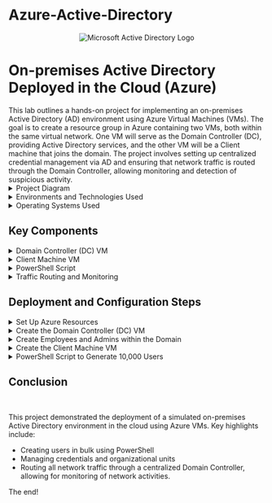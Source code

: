 # Azure-Active-Directory
<p align="center">
<img src="https://i.imgur.com/pU5A58S.png" alt="Microsoft Active Directory Logo"/>
</p>

<h1>On-premises Active Directory Deployed in the Cloud (Azure)</h1>
This lab outlines a hands-on project for implementing an on-premises Active Directory (AD) environment using Azure Virtual Machines (VMs). The goal is to create a resource group in Azure containing two VMs, both within the same virtual network. One VM will serve as the Domain Controller (DC), providing Active Directory services, and the other VM will be a Client machine that joins the domain. The project involves setting up centralized credential management via AD and ensuring that network traffic is routed through the Domain Controller, allowing monitoring and detection of suspicious activity.

<details>
  <summary>Project Diagram</summary>

![image](https://github.com/user-attachments/assets/7ed42b43-6042-49c4-94da-f567aceaa7d0)
</details>

<details>
  <summary>Environments and Technologies Used</summary>

- Microsoft Azure (Virtual Machines/Compute)
- Remote Desktop
- Active Directory Domain Services
- PowerShell
</details>

<details>
  <summary>Operating Systems Used</summary>

- Windows Server 2022
- Windows 10 (21H2)
</details>

## Key Components

<details>
  <summary>Domain Controller (DC) VM</summary>
  
  - Runs Active Directory Domain Services (AD DS).
  - Uses a static IP address for consistent DNS services.
  - Acts as a DNS server for the virtual network.
  - Provides centralized credential management for devices in the domain.
</details>

<details>
  <summary>Client Machine VM</summary>

  - Joins the domain managed by the DC.
  - Configures DNS settings to use the DC’s IP address as the primary DNS server.
</details>

<details>
  <summary>PowerShell Script</summary>

  - Generates 10,000 users in Active Directory to simulate a production environment.
</details>

<details>
  <summary>Traffic Routing and Monitoring</summary>

  - The AD system monitors network traffic.
  - All internet traffic from devices (clients) is routed through the Domain Controller.
  - Administrators monitor network activity and can identify suspicious logs.
</details>

## Deployment and Configuration Steps

<details>
  <summary>Set Up Azure Resources</summary>
  
  - Create a Resource Group to house the VMs and the virtual network.
  - Set up a Virtual Network (VNet) that the VMs will use to communicate.

  ![image](https://github.com/user-attachments/assets/b048c013-bff5-48c5-834a-4232f139f57a)
</details>

<details>
  <summary>Create the Domain Controller (DC) VM</summary>
  
  - Deploy a Windows Server VM that will function as your DC.
  - Assign a static IP address to the VM for DNS consistency.
  - Install Active Directory Domain Services (AD DS) and promote the VM to a Domain Controller.
  - Setup a new forest as `mydomain.com`.
  
  ![image](https://github.com/user-attachments/assets/8c015f29-c0b9-445a-8ea1-0ed52e1b06e1)
</details>

<details>
  <summary>Create Employees and Admins within the Domain</summary>
  
  - In Active Directory Users and Computers (ADUC), create an Organizational Unit (OU) called “_EMPLOYEES”.
  - Create a new employee named “Jane Doe” with the username “jane_admin”.
  - Add `jane_admin` to the “Domain Admins” Security Group.
  
  ![image](https://github.com/user-attachments/assets/6e872265-d359-4aff-9e87-60c2a904b025)
</details>

<details>
  <summary>Create the Client Machine VM</summary>
  
  - Deploy another Windows VM for the client.
  - Configure the client’s DNS settings to point to the DC’s static IP.
  - Join this VM to the domain controlled by the DC.
  - Login to the Domain Controller and verify Client-1 shows up in ADUC.
  
  ![image](https://github.com/user-attachments/assets/f71ca7f2-60e7-4c50-8688-0f0315a05caf)
</details>

<details>
  <summary>PowerShell Script to Generate 10,000 Users</summary>
  
```powershell
# Connect to Active Directory
Import-Module ActiveDirectory

# Define the Organizational Unit (OU) where users will be created
$OU = "OU=_EMPLOYEES,DC=mydomain,DC=com"

# Loop to create 10,000 users
for ($i=1; $i -le 10000; $i++) {
    $Username = "User" + $i
    $Password = "P@ssw0rd" + $i
    New-ADUser -Name $Username -AccountPassword (ConvertTo-SecureString $Password -AsPlainText -Force) -Path $OU -Enabled $true
}

Write-Host "10,000 users created successfully!"
```
</details>

## Conclusion

<br>


This project demonstrated the deployment of a simulated on-premises Active Directory environment in the cloud using Azure VMs. Key highlights include:

- Creating users in bulk using PowerShell
- Managing credentials and organizational units
- Routing all network traffic through a centralized Domain Controller, allowing for monitoring of network activities.

The end!
<br>
